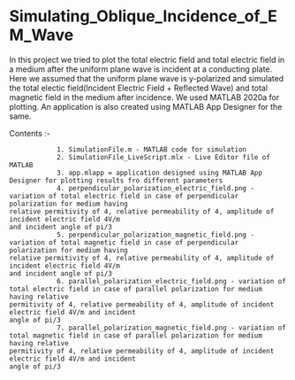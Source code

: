 # Simulating_Oblique_Incidence_of_EM_Wave
In this project we tried to plot the total electric field and total electric field in a medium after the uniform plane wave is incident at a conducting plate.
Here we assumed that the uniform plane wave is y-polarized and simulated the total electic field(Incident Electric Field + Reflected Wave) and total magnetic field in the medium
after incidence. We used MATLAB 2020a for plotting. An application is also created using MATLAB App Designer for the same.

Contents :-
				
				1. SimulationFile.m - MATLAB code for simulation
				2. SimulationFile_LiveScript.mlx - Live Editor file of MATLAB 
				3. app.mlapp = application designed using MATLAB App Designer for plotting results fro different parameters
				4. perpendicular_polarization_electric_field.png - variation of total electric field in case of perpendicular polarization for medium having                                                                                          relative permitivity of 4, relative permeability of 4, amplitude of incident electric field 4V/m                                                                                    and incident angle of pi/3
				5. perpendicular_polarization_magnetic_field.png - variation of total magnetic field in case of perpendicular polarization for medium having                                                                                          relative permitivity of 4, relative permeability of 4, amplitude of incident electric field 4V/m                                                                                    and incident angle of pi/3
				6. parallel_polarization_electric_field.png - variation of total electric field in case of parallel polarization for medium having relative                                                                                       permitivity of 4, relative permeability of 4, amplitude of incident electric field 4V/m and incident                                                                               angle of pi/3
				7. parallel_polarization_magnetic_field.png - variation of total magnetic field in case of parallel polarization for medium having relative                                                                                       permitivity of 4, relative permeability of 4, amplitude of incident electric field 4V/m and incident                                                                               angle of pi/3
